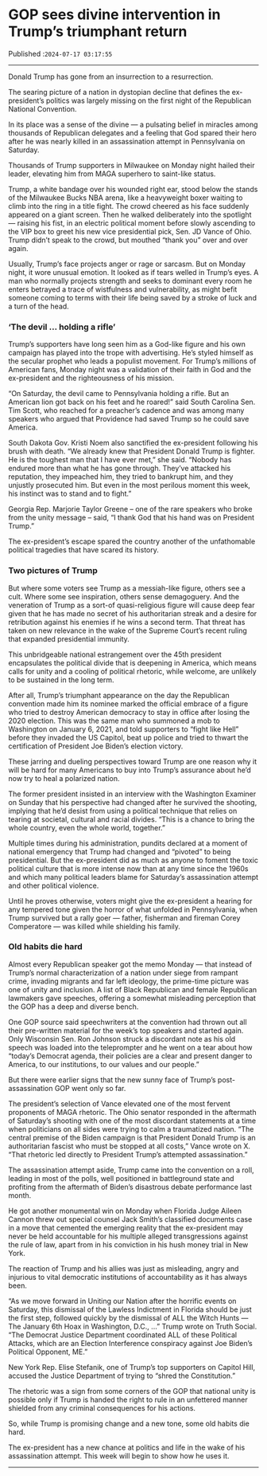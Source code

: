 # GOP sees divine intervention in Trump’s triumphant return

Published :`2024-07-17 03:17:55`

---

Donald Trump has gone from an insurrection to a resurrection.

The searing picture of a nation in dystopian decline that defines the ex-president’s politics was largely missing on the first night of the Republican National Convention.

In its place was a sense of the divine — a pulsating belief in miracles among thousands of Republican delegates and a feeling that God spared their hero after he was nearly killed in an assassination attempt in Pennsylvania on Saturday.

Thousands of Trump supporters in Milwaukee on Monday night hailed their leader, elevating him from MAGA superhero to saint-like status.

Trump, a white bandage over his wounded right ear, stood below the stands of the Milwaukee Bucks NBA arena, like a heavyweight boxer waiting to climb into the ring in a title fight. The crowd cheered as his face suddenly appeared on a giant screen. Then he walked deliberately into the spotlight — raising his fist, in an electric political moment before slowly ascending to the VIP box to greet his new vice presidential pick, Sen. JD Vance of Ohio. Trump didn’t speak to the crowd, but mouthed “thank you” over and over again.

Usually, Trump’s face projects anger or rage or sarcasm. But on Monday night, it wore unusual emotion. It looked as if tears welled in Trump’s eyes. A man who normally projects strength and seeks to dominant every room he enters betrayed a trace of wistfulness and vulnerability, as might befit someone coming to terms with their life being saved by a stroke of luck and a turn of the head.

### ‘The devil … holding a rifle’

Trump’s supporters have long seen him as a God-like figure and his own campaign has played into the trope with advertising. He’s styled himself as the secular prophet who leads a populist movement. For Trump’s millions of American fans, Monday night was a validation of their faith in God and the ex-president and the righteousness of his mission.

“On Saturday, the devil came to Pennsylvania holding a rifle. But an American lion got back on his feet and he roared!” said South Carolina Sen. Tim Scott, who reached for a preacher’s cadence and was among many speakers who argued that Providence had saved Trump so he could save America.

South Dakota Gov. Kristi Noem also sanctified the ex-president following his brush with death. “We already knew that President Donald Trump is fighter. He is the toughest man that I have ever met,” she said. “Nobody has endured more than what he has gone through. They’ve attacked his reputation, they impeached him, they tried to bankrupt him, and they unjustly prosecuted him. But even in the most perilous moment this week, his instinct was to stand and to fight.”

Georgia Rep. Marjorie Taylor Greene – one of the rare speakers who broke from the unity message – said, “I thank God that his hand was on President Trump.”

The ex-president’s escape spared the country another of the unfathomable political tragedies that have scared its history.

### Two pictures of Trump

But where some voters see Trump as a messiah-like figure, others see a cult. Where some see inspiration, others sense demagoguery. And the veneration of Trump as a sort-of quasi-religious figure will cause deep fear given that he has made no secret of his authoritarian streak and a desire for retribution against his enemies if he wins a second term. That threat has taken on new relevance in the wake of the Supreme Court’s recent ruling that expanded presidential immunity.

This unbridgeable national estrangement over the 45th president encapsulates the political divide that is deepening in America, which means calls for unity and a cooling of political rhetoric, while welcome, are unlikely to be sustained in the long term.

After all, Trump’s triumphant appearance on the day the Republican convention made him its nominee marked the official embrace of a figure who tried to destroy American democracy to stay in office after losing the 2020 election. This was the same man who summoned a mob to Washington on January 6, 2021, and told supporters to “fight like Hell” before they invaded the US Capitol, beat up police and tried to thwart the certification of President Joe Biden’s election victory.

These jarring and dueling perspectives toward Trump are one reason why it will be hard for many Americans to buy into Trump’s assurance about he’d now try to heal a polarized nation.

The former president insisted in an interview with the Washington Examiner on Sunday that his perspective had changed after he survived the shooting, implying that he’d desist from using a political technique that relies on tearing at societal, cultural and racial divides. “This is a chance to bring the whole country, even the whole world, together.”

Multiple times during his administration, pundits declared at a moment of national emergency that Trump had changed and “pivoted” to being presidential. But the ex-president did as much as anyone to foment the toxic political culture that is more intense now than at any time since the 1960s and which many political leaders blame for Saturday’s assassination attempt and other political violence.

Until he proves otherwise, voters might give the ex-president a hearing for any tempered tone given the horror of what unfolded in Pennsylvania, when Trump survived but a rally goer — father, fisherman and fireman Corey Comperatore — was killed while shielding his family.

### Old habits die hard

Almost every Republican speaker got the memo Monday — that instead of Trump’s normal characterization of a nation under siege from rampant crime, invading migrants and far left ideology, the prime-time picture was one of unity and inclusion. A list of Black Republican and female Republican lawmakers gave speeches, offering a somewhat misleading perception that the GOP has a deep and diverse bench.

One GOP source said speechwriters at the convention had thrown out all their pre-written material for the week’s top speakers and started again. Only Wisconsin Sen. Ron Johnson struck a discordant note as his old speech was loaded into the teleprompter and he went on a tear about how “today’s Democrat agenda, their policies are a clear and present danger to America, to our institutions, to our values and our people.”

But there were earlier signs that the new sunny face of Trump’s post-assassination GOP went only so far.

The president’s selection of Vance elevated one of the most fervent proponents of MAGA rhetoric. The Ohio senator responded in the aftermath of Saturday’s shooting with one of the most discordant statements at a time when politicians on all sides were trying to calm a traumatized nation. “The central premise of the Biden campaign is that President Donald Trump is an authoritarian fascist who must be stopped at all costs,” Vance wrote on X. “That rhetoric led directly to President Trump’s attempted assassination.”

The assassination attempt aside, Trump came into the convention on a roll, leading in most of the polls, well positioned in battleground state and profiting from the aftermath of Biden’s disastrous debate performance last month.

He got another monumental win on Monday when Florida Judge Aileen Cannon threw out special counsel Jack Smith’s classified documents case in a move that cemented the emerging reality that the ex-president may never be held accountable for his multiple alleged transgressions against the rule of law, apart from in his conviction in his hush money trial in New York.

The reaction of Trump and his allies was just as misleading, angry and injurious to vital democratic institutions of accountability as it has always been.

“As we move forward in Uniting our Nation after the horrific events on Saturday, this dismissal of the Lawless Indictment in Florida should be just the first step, followed quickly by the dismissal of ALL the Witch Hunts — The January 6th Hoax in Washington, D.C., …” Trump wrote on Truth Social. “The Democrat Justice Department coordinated ALL of these Political Attacks, which are an Election Interference conspiracy against Joe Biden’s Political Opponent, ME.”

New York Rep. Elise Stefanik, one of Trump’s top supporters on Capitol Hill, accused the Justice Department of trying to “shred the Constitution.”

The rhetoric was a sign from some corners of the GOP that national unity is possible only if Trump is handed the right to rule in an unfettered manner shielded from any criminal consequences for his actions.

So, while Trump is promising change and a new tone, some old habits die hard.

The ex-president has a new chance at politics and life in the wake of his assassination attempt. This week will begin to show how he uses it.

---

